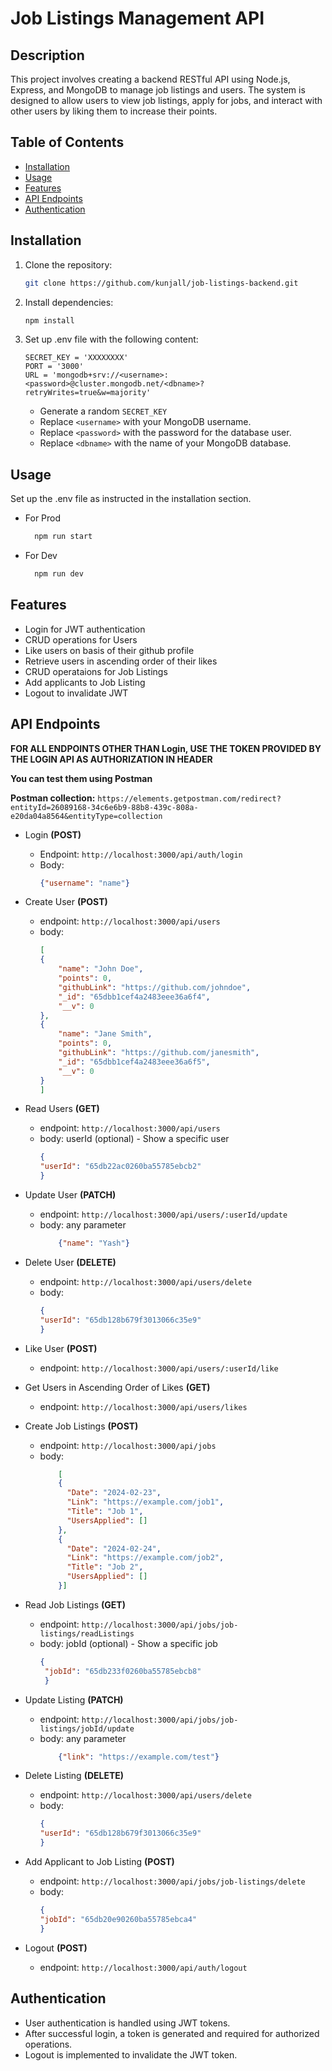 # Job Listings Management API #

## Description

This project involves creating a backend RESTful API using Node.js, Express, and MongoDB to manage job listings and users. The system is designed to allow users to view job listings, apply for jobs, and interact with other users by liking them to increase their points.

## Table of Contents

- [Installation](#installation)
- [Usage](#usage)
- [Features](#features)
- [API Endpoints](#api-endpoints)
- [Authentication](#authentication)


## Installation

1. Clone the repository:

    ```bash
    git clone https://github.com/kunjall/job-listings-backend.git
    ```

2. Install dependencies:

    ```bash
    npm install
    ```

3. Set up .env file with the following content:

    ```env
    SECRET_KEY = 'XXXXXXXX'
    PORT = '3000'
    URL = 'mongodb+srv://<username>:<password>@cluster.mongodb.net/<dbname>?retryWrites=true&w=majority'
    ```

   - Generate a random `SECRET_KEY`
   - Replace `<username>` with your MongoDB username.
   - Replace `<password>` with the password for the database user.
   - Replace `<dbname>` with the name of your MongoDB database.

## Usage

Set up the .env file as instructed in the installation section.
- For Prod
  ```bash
    npm run start
  ```
- For Dev
  ```bash
    npm run dev
  ```

## Features

  - Login for JWT authentication
  - CRUD operations for Users
  - Like users on basis of their github profile
  - Retrieve users in ascending order of their likes
  - CRUD operataions for Job Listings
  - Add applicants to Job Listing
  - Logout to invalidate JWT

## API Endpoints 

**FOR ALL ENDPOINTS OTHER THAN Login, USE THE TOKEN PROVIDED BY THE LOGIN API AS AUTHORIZATION IN HEADER**

**You can test them using Postman**

**Postman collection:**
`https://elements.getpostman.com/redirect?entityId=26089168-34c6e6b9-88b8-439c-808a-e20da04a8564&entityType=collection`

- Login **(POST)**
  - Endpoint: `http://localhost:3000/api/auth/login`
  - Body:
    ```json
    {"username": "name"}
    ```
    
- Create User **(POST)**
  - endpoint: `http://localhost:3000/api/users`
  - body:
    ```json
    [
    {
        "name": "John Doe",
        "points": 0,
        "githubLink": "https://github.com/johndoe",
        "_id": "65dbb1cef4a2483eee36a6f4",
        "__v": 0
    },
    {
        "name": "Jane Smith",
        "points": 0,
        "githubLink": "https://github.com/janesmith",
        "_id": "65dbb1cef4a2483eee36a6f5",
        "__v": 0
    }
    ]
    ```

- Read Users **(GET)**
  - endpoint: `http://localhost:3000/api/users`
  - body: userId (optional) - Show a specific user
    ```json
    {
    "userId": "65db22ac0260ba55785ebcb2"
    }
    ```

- Update User **(PATCH)**
  - endpoint: `http://localhost:3000/api/users/:userId/update`
  - body: any parameter
    ```json
        {"name": "Yash"}
    ```
  

- Delete User **(DELETE)**
    - endpoint: `http://localhost:3000/api/users/delete`
    - body:
        ```json
        {
      "userId": "65db128b679f3013066c35e9"
      }
      ```

- Like User **(POST)**
  - endpoint: `http://localhost:3000/api/users/:userId/like`
  
- Get Users in Ascending Order of Likes **(GET)**
  - endpoint: `http://localhost:3000/api/users/likes`

- Create Job Listings **(POST)**
  - endpoint: `http://localhost:3000/api/jobs`
  - body:
    ```json
        [
        {
          "Date": "2024-02-23",
          "Link": "https://example.com/job1",
          "Title": "Job 1",
          "UsersApplied": []
        },
        {
          "Date": "2024-02-24",
          "Link": "https://example.com/job2",
          "Title": "Job 2",
          "UsersApplied": []
        }]
    ```

- Read Job Listings **(GET)**
   - endpoint: `http://localhost:3000/api/jobs/job-listings/readListings`
   - body: jobId (optional) - Show a specific job
     ```json
     {
      "jobId": "65db233f0260ba55785ebcb8"
      }
     ```
- Update Listing **(PATCH)**
  - endpoint: `http://localhost:3000/api/jobs/job-listings/jobId/update`
  - body: any parameter
    ```json
        {"link": "https://example.com/test"}
    ```

- Delete Listing **(DELETE)**
    - endpoint: `http://localhost:3000/api/users/delete`
    - body:
        ```json
        {
      "userId": "65db128b679f3013066c35e9"
      }
      ```
  

- Add Applicant to Job Listing **(POST)**
  - endpoint: `http://localhost:3000/api/jobs/job-listings/delete`
  - body:
      ```json
      {
    "jobId": "65db20e90260ba55785ebca4"
    }
    ```

- Logout **(POST)**
  - endpoint: `http://localhost:3000/api/auth/logout`
 

## Authentication

- User authentication is handled using JWT tokens.
- After successful login, a token is generated and required for authorized operations.
- Logout is implemented to invalidate the JWT token.





